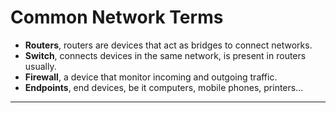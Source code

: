 # Common Network Terms

- **Routers**, routers are devices that act as bridges to connect networks.
- **Switch**, connects devices in the same network, is present in routers usually.
- **Firewall**, a device that monitor incoming and outgoing traffic.
- **Endpoints**, end devices, be it computers, mobile phones, printers...

---
